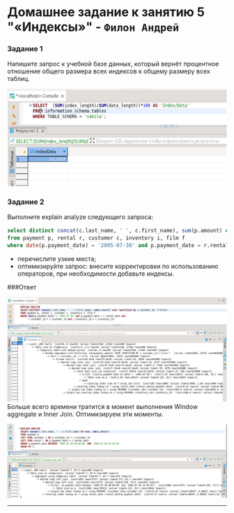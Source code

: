 # Домашнее задание к занятию 5 "«Индексы»" - `Филон Андрей`

### Задание 1

Напишите запрос к учебной базе данных, который вернёт процентное отношение общего размера всех индексов к общему размеру всех таблиц.  
    
![1](https://github.com/AndreyFilon/bd-12-05/blob/main/1.jpg)    

### Задание 2

Выполните explain analyze следующего запроса:
```sql
select distinct concat(c.last_name, ' ', c.first_name), sum(p.amount) over (partition by c.customer_id, f.title)
from payment p, rental r, customer c, inventory i, film f
where date(p.payment_date) = '2005-07-30' and p.payment_date = r.rental_date and r.customer_id = c.customer_id and i.inventory_id = r.inventory_id
```
- перечислите узкие места;
- оптимизируйте запрос: внесите корректировки по использованию операторов, при необходимости добавьте индексы.  

###Ответ

![2.1](https://github.com/AndreyFilon/bd-12-05/blob/main/2.1.jpg)  
Больше всего времени тратится в момент выполнения Window aggregate и Inner Join. 
Оптимизируем эти моменты.  
 
![2.2](https://github.com/AndreyFilon/bd-12-05/blob/main/2.2.jpg) 

---

